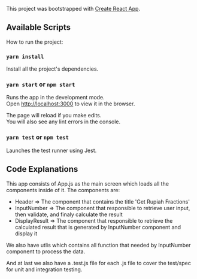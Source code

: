 This project was bootstrapped with [Create React App](https://github.com/facebook/create-react-app).

## Available Scripts

How to run the project:

### `yarn install`

Install all the project's dependencies.

### `yarn start` or `npm start`

Runs the app in the development mode.<br>
Open [http://localhost:3000](http://localhost:3000) to view it in the browser.

The page will reload if you make edits.<br>
You will also see any lint errors in the console.

### `yarn test` or `npm test`

Launches the test runner using Jest.<br>

## Code Explanations

This app consists of App.js as the main screen which loads all the components inside of it. The components are:
* Header => The component that contains the title 'Get Rupiah Fractions'
* InputNumber => The component that responsible to retrieve user input, then validate, and finaly calculate the result
* DisplayResult => The component that responsible to retrieve the calculated result that is generated by InputNumber component and display it

We also have utlis which contains all function that needed by InputNumber component to process the data.

And at last we also have a .test.js file for each .js file to cover the test/spec for unit and integration testing.


